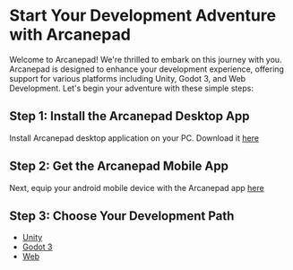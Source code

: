 # Start Your Development Adventure with Arcanepad

Welcome to Arcanepad! We're thrilled to embark on this journey with you. Arcanepad is designed to enhance your development experience, offering support for various platforms including Unity, Godot 3, and Web Development. Let's begin your adventure with these simple steps:

## Step 1: Install the Arcanepad Desktop App
Install Arcanepad desktop application on your PC. Download it [here](https://github.com/imvenx/arcanepad-releases/releases)

## Step 2: Get the Arcanepad Mobile App
Next, equip your android mobile device with the Arcanepad app [here](https://github.com/imvenx/arcanepad-releases-android/releases)

<!-- ## Step 3: Download Sample Games Bundle (Optional)

- **Download the Sample Games**: Access the sample games bundle by clicking [here](https://github.com/imvenx/arcaneapps/releases).
- **Add to Library**: Launch the Arcanepad Desktop App and select "Add To Library". This action will direct you to the `/Arcanepad/apps` folder.
- **Uncompress the Bundle**: Extract the contents of the downloaded zip file into the previously opened directory.
- **Refresh Your Library**: To view the newly added games, return to the Arcanepad Desktop App and click on "Refresh Library". Alternatively, you can restart the app to update the library.
- **Explore New Games**: After refreshing, the additional games from the bundle will be visible and ready for play. -->


## Step 3: Choose Your Development Path

- [Unity](/guide/unity/get-started)
- [Godot 3](/guide/godot3/get-started)
- [Web](/guide/web/get-started)
